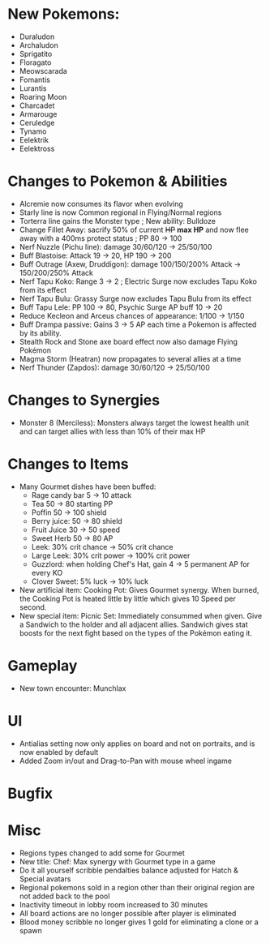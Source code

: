 # New Pokemons:

- Duraludon
- Archaludon
- Sprigatito
- Floragato
- Meowscarada
- Fomantis
- Lurantis
- Roaring Moon
- Charcadet
- Armarouge
- Ceruledge
- Tynamo
- Eelektrik
- Eelektross

# Changes to Pokemon & Abilities

- Alcremie now consumes its flavor when evolving
- Starly line is now Common regional in Flying/Normal regions
- Torterra line gains the Monster type ; New ability: Bulldoze
- Change Fillet Away: sacrify 50% of current ~~HP~~ **max HP** and now flee away with a 400ms protect status ; PP 80 → 100
- Nerf Nuzzle (Pichu line): damage 30/60/120 → 25/50/100
- Buff Blastoise: Attack 19 → 20, HP 190 → 200
- Buff Outrage (Axew, Druddigon): damage 100/150/200% Attack → 150/200/250% Attack
- Nerf Tapu Koko: Range 3 → 2 ; Electric Surge now excludes Tapu Koko from its effect
- Nerf Tapu Bulu: Grassy Surge now excludes Tapu Bulu from its effect
- Buff Tapu Lele: PP 100 → 80, Psychic Surge AP buff 10 → 20
- Reduce Kecleon and Arceus chances of appearance: 1/100 → 1/150
- Buff Drampa passive: Gains 3 → 5 AP each time a Pokemon is affected by its ability.
- Stealth Rock and Stone axe board effect now also damage Flying Pokémon
- Magma Storm (Heatran) now propagates to several allies at a time
- Nerf Thunder (Zapdos): damage 30/60/120 → 25/50/100

# Changes to Synergies

- Monster 8 (Merciless): Monsters always target the lowest health unit and can target allies with less than 10% of their max HP

# Changes to Items

- Many Gourmet dishes have been buffed:
    - Rage candy bar 5 → 10 attack
    - Tea 50 → 80 starting PP
    - Poffin 50 → 100 shield
    - Berry juice: 50 → 80 shield
    - Fruit Juice 30 → 50 speed
    - Sweet Herb 50 → 80 AP
    - Leek: 30% crit chance → 50% crit chance
    - Large Leek: 30% crit power → 100% crit power
    - Guzzlord: when holding Chef's Hat, gain 4 → 5 permanent AP for every KO
    - Clover Sweet: 5% luck → 10% luck
- New artificial item: Cooking Pot: Gives Gourmet synergy. When burned, the Cooking Pot is heated little by little which gives 10 Speed per second.
- New special item: Picnic Set: Immediately consummed when given. Give a Sandwich to the holder and all adjacent allies. Sandwich gives stat boosts for the next fight based on the types of the Pokémon eating it.

# Gameplay

- New town encounter: Munchlax

# UI

- Antialias setting now only applies on board and not on portraits, and is now enabled by default
- Added Zoom in/out and Drag-to-Pan with mouse wheel ingame

# Bugfix

# Misc

- Regions types changed to add some for Gourmet
- New title: Chef: Max synergy with Gourmet type in a game
- Do it all yourself scribble pendalties balance adjusted for Hatch & Special avatars
- Regional pokemons sold in a region other than their original region are not added back to the pool
- Inactivity timeout in lobby room increased to 30 minutes
- All board actions are no longer possible after player is eliminated
- Blood money scribble no longer gives 1 gold for eliminating a clone or a spawn

